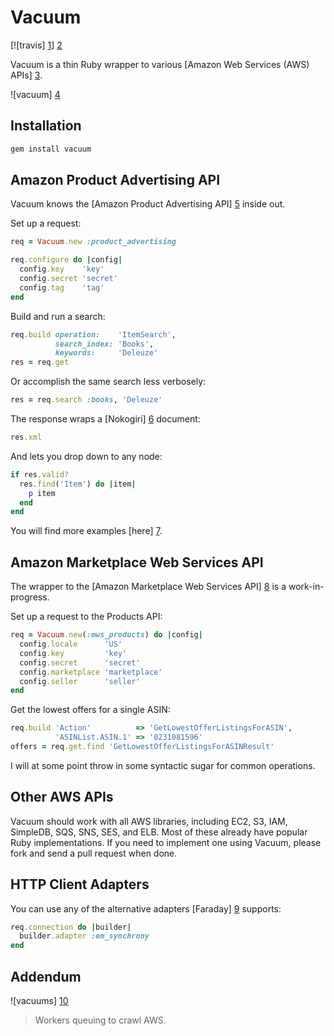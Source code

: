 # Vacuum

[![travis] [1]] [2]

Vacuum is a thin Ruby wrapper to various [Amazon Web Services (AWS) APIs] [3].

![vacuum] [4]

## Installation

```sh
gem install vacuum
```

## Amazon Product Advertising API

Vacuum knows the [Amazon Product Advertising API] [5] inside out.

Set up a request:

```ruby
req = Vacuum.new :product_advertising

req.configure do |config|
  config.key    'key'
  config.secret 'secret'
  config.tag    'tag'
end
```

Build and run a search:

```ruby
req.build operation:    'ItemSearch',
          search_index: 'Books',
          keywords:     'Deleuze'
res = req.get
```

Or accomplish the same search less verbosely:

```ruby
res = req.search :books, 'Deleuze'
```

The response wraps a [Nokogiri] [6] document:

```ruby
res.xml
```

And lets you drop down to any node:

```ruby
if res.valid?
  res.find('Item') do |item|
    p item
  end
end
```

You will find more examples [here] [7].

## Amazon Marketplace Web Services API

The wrapper to the [Amazon Marketplace Web Services API] [8] is a
work-in-progress.

Set up a request to the Products API:

```ruby
req = Vacuum.new(:mws_products) do |config|
  config.locale      'US'
  config.key         'key'
  config.secret      'secret'
  config.marketplace 'marketplace'
  config.seller      'seller'
end
```

Get the lowest offers for a single ASIN:

```ruby
req.build 'Action'          => 'GetLowestOfferListingsForASIN',
          'ASINList.ASIN.1' => '0231081596'
offers = req.get.find 'GetLowestOfferListingsForASINResult'
```

I will at some point throw in some syntactic sugar for common operations.

## Other AWS APIs

Vacuum should work with all AWS libraries, including EC2, S3, IAM, SimpleDB,
SQS, SNS, SES, and ELB. Most of these already have popular Ruby
implementations. If you need to implement one using Vacuum, please fork and
send a pull request when done.

## HTTP Client Adapters

You can use any of the alternative adapters [Faraday] [9] supports:

```ruby
req.connection do |builder|
  builder.adapter :em_synchrony
end
```

## Addendum

![vacuums] [10]

> Workers queuing to crawl AWS.

[1]: https://secure.travis-ci.org/hakanensari/vacuum.png
[2]: http://travis-ci.org/hakanensari/vacuum
[3]: http://aws.amazon.com/
[4]: http://f.cl.ly/items/2k2X0e2u0G3k1c260D2u/vacuum.png
[5]: https://affiliate-program.amazon.co.uk/gp/advertising/api/detail/main.html
[6]: http://nokogiri.org/
[7]: https://github.com/hakanensari/vacuum/blob/master/examples/product_advertising/
[8]: https://developer.amazonservices.com/gp/mws/docs.html
[9]: https://github.com/technoweenie/faraday
[10]: http://f.cl.ly/items/1Q3W372A0H3M0w2H1e0W/hoover.jpeg
